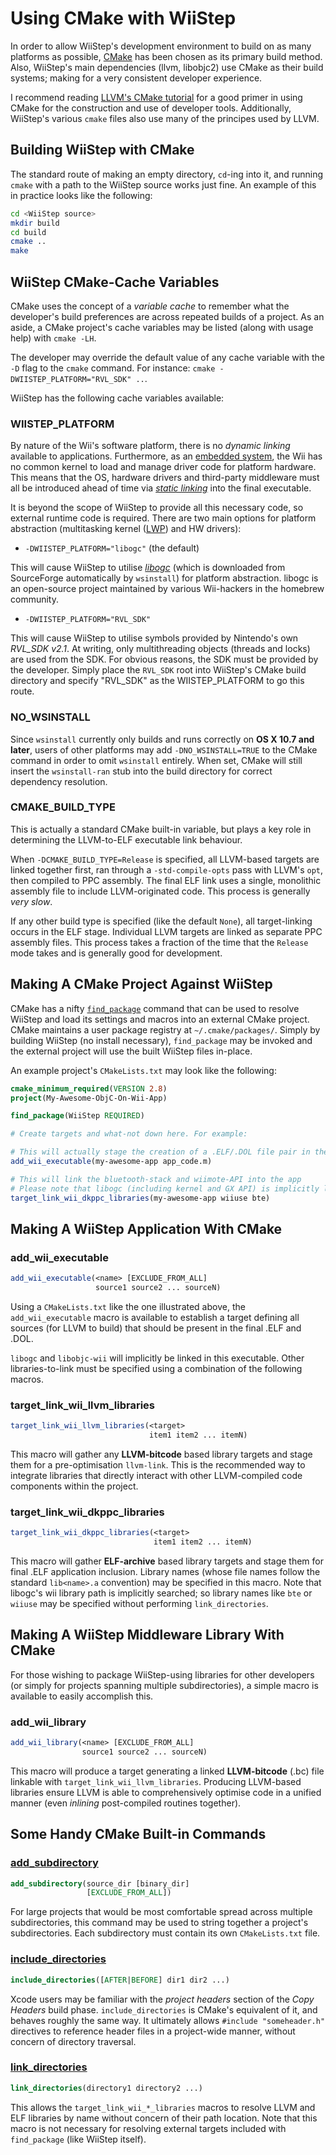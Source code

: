 Using CMake with WiiStep
========================

In order to allow WiiStep's development environment to build on as many platforms 
as possible, [CMake](http://cmake.org) has been chosen as its primary build method. 
Also, WiiStep's main dependencies (llvm, libobjc2) use CMake as their build systems;
making for a very consistent developer experience.

I recommend reading [LLVM's CMake tutorial](http://llvm.org/docs/CMake.html)
for a good primer in using CMake for the construction and use of developer 
tools. Additionally, WiiStep's various `cmake` files also use many of the 
principes used by LLVM. 


Building WiiStep with CMake
---------------------------

The standard route of making an empty directory, `cd`-ing into it, and running
`cmake` with a path to the WiiStep source works just fine. An example of this
in practice looks like the following:

```sh
cd <WiiStep source>
mkdir build
cd build
cmake ..
make
```


WiiStep CMake-Cache Variables
-----------------------------

CMake uses the concept of a *variable cache* to remember what the developer's 
build preferences are across repeated builds of a project. As an aside, a CMake
project's cache variables may be listed (along with usage help) with 
`cmake -LH`. 

The developer may override the default value of any cache variable with the
`-D` flag to the `cmake` command. For instance: 
`cmake -DWIISTEP_PLATFORM="RVL_SDK" ..`.

WiiStep has the following cache variables available:

### WIISTEP_PLATFORM

By nature of the Wii's software platform, there is no *dynamic linking* 
available to applications. Furthermore, as an 
[embedded system](http://en.wikipedia.org/wiki/Embedded_system), 
the Wii has no common kernel to load and manage driver code for platform 
hardware. 
This means that the OS, hardware drivers and third-party middleware must all 
be introduced ahead of time via 
*[static linking](http://en.wikipedia.org/wiki/Static_library)* 
into the final executable. 

It is beyond the scope of WiiStep to provide all this necessary code, 
so external runtime code is required. There are two main options for platform
abstraction (multitasking kernel 
([LWP](http://en.wikipedia.org/wiki/Light-weight_process)) and HW drivers):

* `-DWIISTEP_PLATFORM="libogc"` (the default)

This will cause WiiStep to utilise *[libogc](http://wiibrew.org/wiki/Libogc)* 
(which is downloaded from SourceForge automatically
by `wsinstall`) for platform abstraction. libogc is an open-source project
maintained by various Wii-hackers in the homebrew community.

* `-DWIISTEP_PLATFORM="RVL_SDK"`

This will cause WiiStep to utilise symbols provided by Nintendo's own *RVL_SDK 
v2.1*. At writing, only multithreading objects (threads and locks) are used
from the SDK. For obvious reasons, the SDK must be provided by the developer.
Simply place the `RVL_SDK` root into WiiStep's CMake build directory and 
specify "RVL_SDK" as the WIISTEP_PLATFORM to go this route.

### NO_WSINSTALL

Since `wsinstall` currently only builds and runs correctly on 
**OS X 10.7 and later**, users of other platforms may add 
`-DNO_WSINSTALL=TRUE` to the CMake command in order to omit 
`wsinstall` entirely. When set, CMake will still insert the `wsinstall-ran`
stub into the build directory for correct dependency resolution.

### CMAKE_BUILD_TYPE

This is actually a standard CMake built-in variable, but plays a key
role in determining the LLVM-to-ELF executable link behaviour.

When `-DCMAKE_BUILD_TYPE=Release` is specified, all LLVM-based targets
are linked together first, ran through a `-std-compile-opts` pass with 
LLVM's `opt`, then compiled to PPC assembly. The final ELF link uses
a single, monolithic assembly file to include LLVM-originated code.
This process is generally *very slow*.

If any other build type is specified (like the default `None`),
all target-linking occurs in the ELF stage. Individual LLVM targets are
linked as separate PPC assembly files. This process takes a fraction of the
time that the `Release` mode takes and is generally good for development.


Making A CMake Project Against WiiStep
--------------------------------------

CMake has a nifty 
[`find_package`](http://www.cmake.org/cmake/help/v2.8.10/cmake.html#command:find_package) 
command that can be used to resolve WiiStep and load its settings and macros
into an external CMake project. CMake maintains a user package registry at `~/.cmake/packages/`.
Simply by building WiiStep (no install necessary), `find_package` may be invoked
and the external project will use the built WiiStep files in-place.

An example project's `CMakeLists.txt` may look like the following:

```cmake
cmake_minimum_required(VERSION 2.8)
project(My-Awesome-ObjC-On-Wii-App)

find_package(WiiStep REQUIRED)

# Create targets and what-not down here. For example:

# This will actually stage the creation of a .ELF/.DOL file pair in the app's CMake build directory
add_wii_executable(my-awesome-app app_code.m)

# This will link the bluetooth-stack and wiimote-API into the app
# Please note that libogc (including kernel and GX API) is implicitly linked by WiiStep
target_link_wii_dkppc_libraries(my-awesome-app wiiuse bte)
```


Making A WiiStep Application With CMake
---------------------------------------

### add_wii_executable

```cmake
add_wii_executable(<name> [EXCLUDE_FROM_ALL]
                   source1 source2 ... sourceN)
```

Using a `CMakeLists.txt` like the one illustrated above, the `add_wii_executable`
macro is available to establish a target defining all sources (for LLVM to build) 
that should be present in the final .ELF and .DOL. 

`libogc` and `libobjc-wii` will implicitly be linked in this executable. Other
libraries-to-link must be specified using a combination of the following macros.

### target_link_wii_llvm_libraries

```cmake
target_link_wii_llvm_libraries(<target> 
                               item1 item2 ... itemN)
```

This macro will gather any **LLVM-bitcode** based library targets and 
stage them for a pre-optimisation `llvm-link`. This is the recommended
way to integrate libraries that directly interact with other LLVM-compiled
code components within the project. 

### target_link_wii_dkppc_libraries

```cmake
target_link_wii_dkppc_libraries(<target> 
                                item1 item2 ... itemN)
```

This macro will gather **ELF-archive** based library targets and stage
them for final .ELF application inclusion. Library names 
(whose file names follow the standard `lib<name>.a` convention) may be specified
in this macro. Note that libogc's wii library path is implicitly searched;
so library names like `bte` or `wiiuse` may be specified without performing
`link_directories`.


Making A WiiStep Middleware Library With CMake
----------------------------------------------

For those wishing to package WiiStep-using libraries for other developers 
(or simply for projects spanning multiple subdirectories), a simple macro
is available to easily accomplish this. 

### add_wii_library

```cmake
add_wii_library(<name> [EXCLUDE_FROM_ALL]
                source1 source2 ... sourceN)
```

This macro will produce a target generating a linked **LLVM-bitcode** (.bc) file
linkable with `target_link_wii_llvm_libraries`. 
Producing LLVM-based libraries ensure LLVM is able to comprehensively optimise
code in a unified manner (even *inlining* post-compiled routines together).


Some Handy CMake Built-in Commands
----------------------------------

### [add_subdirectory](http://www.cmake.org/cmake/help/v2.8.10/cmake.html#command:add_subdirectory)

```cmake
add_subdirectory(source_dir [binary_dir] 
                 [EXCLUDE_FROM_ALL])
```

For large projects that would be most comfortable spread across multiple
subdirectories, this command may be used to string together a project's
subdirectories. Each subdirectory must contain its own `CMakeLists.txt` file.

### [include_directories](http://www.cmake.org/cmake/help/v2.8.10/cmake.html#command:include_directories)

```cmake
include_directories([AFTER|BEFORE] dir1 dir2 ...)
```

Xcode users
may be familiar with the *project headers* section of the *Copy Headers*
build phase. `include_directories` is CMake's equivalent of it, and behaves
roughly the same way. It ultimately allows `#include "someheader.h"` directives 
to reference header files in a project-wide manner, without concern of directory 
traversal.

### [link_directories](http://www.cmake.org/cmake/help/v2.8.10/cmake.html#command:link_directories)

```cmake
link_directories(directory1 directory2 ...)
```

This allows the `target_link_wii_*_libraries` macros 
to resolve LLVM and ELF libraries by name without concern of their path
location. Note that this macro is not necessary for resolving external targets included
with `find_package` (like WiiStep itself).

